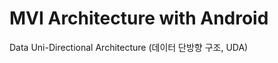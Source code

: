 

# MVI Architecture with Android



Data Uni-Directional Architecture (데이터 단방향 구조, UDA)
<!--stackedit_data:
eyJoaXN0b3J5IjpbLTE5MDczMzI5NF19
-->